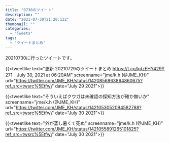 ```yaml
---
title: "0730のツイート"
description: ""
date: "2021-07-30T21:20:13Z"
thumbnail: ""
categories:
  - "Tweets"
tags:
  - "ツイートまとめ"
---
```

20210730に行ったツイートです。
<!--more-->
{{<tweetlike text=\"更新 20210729のツイートまとめ https://t.co/kdzEHY429Y 271　July 30, 2021 at 06:20AM\" screenname=\"jme/k.h (@JME_KH)\" url=\"https://twitter.com/JME_KH/status/1420856863864860675?ref_src=twsrc%5Etfw\" date=\"July 29 2021\">}}

{{<tweetlike text=\"そういえばクウガは未確認の探知方法が確か無いか\" screenname=\"jme/k.h (@JME_KH)\" url=\"https://twitter.com/JME_KH/status/1421053052094582788?ref_src=twsrc%5Etfw\" date=\"July 30 2021\">}}

{{<tweetlike text=\"外が蒸し暑くて死ぬ\" screenname=\"jme/k.h (@JME_KH)\" url=\"https://twitter.com/JME_KH/status/1421055891265101825?ref_src=twsrc%5Etfw\" date=\"July 30 2021\">}}

